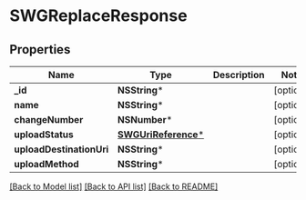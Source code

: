 # SWGReplaceResponse

## Properties
Name | Type | Description | Notes
------------ | ------------- | ------------- | -------------
**_id** | **NSString*** |  | [optional] 
**name** | **NSString*** |  | [optional] 
**changeNumber** | **NSNumber*** |  | [optional] 
**uploadStatus** | [**SWGUriReference***](SWGUriReference.md) |  | [optional] 
**uploadDestinationUri** | **NSString*** |  | [optional] 
**uploadMethod** | **NSString*** |  | [optional] 

[[Back to Model list]](../README.md#documentation-for-models) [[Back to API list]](../README.md#documentation-for-api-endpoints) [[Back to README]](../README.md)


